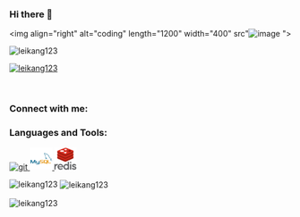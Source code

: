 ### Hi there 👋
<img align="right" alt="coding" length="1200" width="400" src"![image](https://github.com/leikang123/leikang123/assets/42248685/96ba453f-0b3c-4c0a-8410-a23a20b5910e)
">

<p align="left"> <img src="https://komarev.com/ghpvc/?username=leikang123&label=Profile%20views&color=0e75b6&style=flat" alt="leikang123" /> </p>

<p align="left"> <a href="https://github.com/ryo-ma/github-profile-trophy"><img src="https://github-profile-trophy.vercel.app/?username=leikang123" alt="leikang123" /></a> </p>

<p align="left"> <a href="https://twitter.com/" target="blank"><img src="https://img.shields.io/twitter/follow/?logo=twitter&style=for-the-badge" alt="" /></a> </p>

<h3 align="left">Connect with me:</h3>
<p align="left">
</p>

<h3 align="left">Languages and Tools:</h3>
<p align="left"> <a href="https://git-scm.com/" target="_blank" rel="noreferrer"> <img src="https://www.vectorlogo.zone/logos/git-scm/git-scm-icon.svg" alt="git" width="40" height="40"/> </a> <a href="https://www.mysql.com/" target="_blank" rel="noreferrer"> <img src="https://raw.githubusercontent.com/devicons/devicon/master/icons/mysql/mysql-original-wordmark.svg" alt="mysql" width="40" height="40"/> </a> <a href="https://redis.io" target="_blank" rel="noreferrer"> <img src="https://raw.githubusercontent.com/devicons/devicon/master/icons/redis/redis-original-wordmark.svg" alt="redis" width="40" height="40"/> </a> </p>

<p><img align="left" src="https://github-readme-stats.vercel.app/api/top-langs?username=leikang123&show_icons=true&locale=en&layout=compact" alt="leikang123" /></p>

<p>&nbsp;<img align="center" src="https://github-readme-stats.vercel.app/api?username=leikang123&show_icons=true&locale=en" alt="leikang123" /></p>

<p><img align="center" src="https://github-readme-streak-stats.herokuapp.com/?user=leikang123&" alt="leikang123" /></p>




